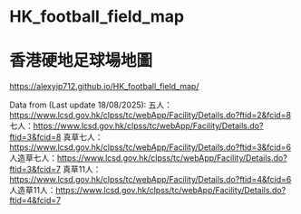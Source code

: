 # HK_football_field_map
# 香港硬地足球場地圖
https://alexyip712.github.io/HK_football_field_map/

Data from (Last update 18/08/2025): 
五人：https://www.lcsd.gov.hk/clpss/tc/webApp/Facility/Details.do?ftid=2&fcid=8
七人：https://www.lcsd.gov.hk/clpss/tc/webApp/Facility/Details.do?ftid=3&fcid=8
真草七人：https://www.lcsd.gov.hk/clpss/tc/webApp/Facility/Details.do?ftid=3&fcid=6
人造草七人：https://www.lcsd.gov.hk/clpss/tc/webApp/Facility/Details.do?ftid=3&fcid=7
真草11人：https://www.lcsd.gov.hk/clpss/tc/webApp/Facility/Details.do?ftid=4&fcid=6
人造草11人：https://www.lcsd.gov.hk/clpss/tc/webApp/Facility/Details.do?ftid=4&fcid=7
